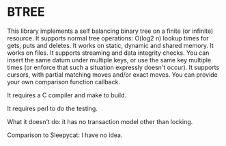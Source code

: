 # BTREE

This library implements a self balancing binary tree on a finite (or infinite)
resource. It supports normal tree operations: O(log2 n) lookup times for
gets, puts and deletes. It works on static, dynamic and shared memory.
It works on files. It supports streaming and data integrity checks.
You can insert the same datum under multiple keys, or use the same key
multiple times (or enforce that such a situation expressly doesn't occur).
It supports cursors, with partial matching moves and/or exact moves.
You can provide your own comparison function callback.

It requires a C compiler and make to build.

It requires perl to do the testing.

What it doesn't do: it has no transaction model other than locking.

Comparison to Sleepycat: I have no idea.
